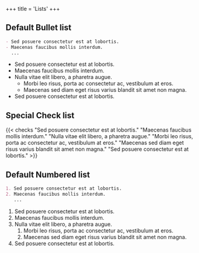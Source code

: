 +++
title = 'Lists'
+++

## Default Bullet list

```markdown
- Sed posuere consectetur est at lobortis.
- Maecenas faucibus mollis interdum.
  ...
```

- Sed posuere consectetur est at lobortis.
- Maecenas faucibus mollis interdum.
- Nulla vitae elit libero, a pharetra augue.
  - Morbi leo risus, porta ac consectetur ac, vestibulum at eros.
  - Maecenas sed diam eget risus varius blandit sit amet non magna.
- Sed posuere consectetur est at lobortis.

## Special Check list

{{< checks "Sed posuere consectetur est at lobortis."
"Maecenas faucibus mollis interdum."
"Nulla vitae elit libero, a pharetra augue."
"Morbi leo risus, porta ac consectetur ac, vestibulum at eros."
"Maecenas sed diam eget risus varius blandit sit amet non magna."
"Sed posuere consectetur est at lobortis." >}}

## Default Numbered list

```markdown
1. Sed posuere consectetur est at lobortis.
2. Maecenas faucibus mollis interdum.
   ...
```

1. Sed posuere consectetur est at lobortis.
2. Maecenas faucibus mollis interdum.
3. Nulla vitae elit libero, a pharetra augue.
   1. Morbi leo risus, porta ac consectetur ac, vestibulum at eros.
   2. Maecenas sed diam eget risus varius blandit sit amet non magna.
4. Sed posuere consectetur est at lobortis.
